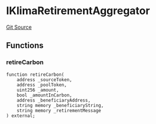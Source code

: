 # IKlimaRetirementAggregator
[Git Source](https://github.com/KlimaDAO/klimadao-solidity/blob/36109e4551048e978d232da5905a9cf6eaf3e3e2/src/integrations/sushixklima/SwapRetirementHolder.sol)


## Functions
### retireCarbon


```solidity
function retireCarbon(
    address _sourceToken,
    address _poolToken,
    uint256 _amount,
    bool _amountInCarbon,
    address _beneficiaryAddress,
    string memory _beneficiaryString,
    string memory _retirementMessage
) external;
```

